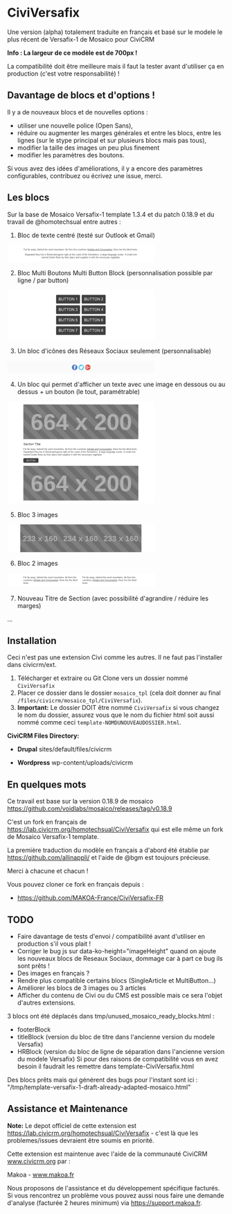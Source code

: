 # CiviVersafix

Une version (alpha) totalement traduite en français et basé sur le modele le plus récent de Versafix-1 de Mosaico pour CiviCRM

**Info : La largeur de ce modèle est de 700px !**

La compatibilité doit être meilleure mais il faut la tester avant d'utiliser ça en production (c'est votre responsabilité) !

## Davantage de blocs et d'options !

Il y a de nouveaux blocs et de nouvelles options :
- utiliser une nouvelle police (Open Sans),
- réduire ou augmenter les marges générales et entre les blocs, entre les lignes (sur le stype principal et sur plusieurs blocs mais pas tous),
- modifier la taille des images un peu plus finement
- modifier les paramètres des boutons.

Si vous avez des idées d'améliorations, il y a encore des paramètres configurables, contribuez ou écrivez une issue, merci.

## Les blocs

Sur la base de Mosaico Versafix-1 template 1.3.4 et du patch 0.18.9 et du travail de @homotechsual entre autres :

1. Bloc de texte centré (testé sur Outlook et Gmail)

![Centered Text Block](edres/centeredTextBlock.png?raw=true "Centered Text Block")

2. Bloc Multi Boutons Multi Button Block (personnalisation possible par ligne / par button)

![Multi Button Block](edres/multiButtonBlock.png?raw=true "Multi Button Block")

3. Un bloc d'icônes des Réseaux Sociaux seulement (personnalisable)

![Social Block](edres/socialBlock.png?raw=true "Social Block")

4. Un bloc qui permet d'afficher un texte avec une image en dessous ou au dessus + un bouton (le tout, paramétrable)

![Single Article Block](edres/singleArticleBlock.png?raw=true "Single Article Block")

5. Bloc 3 images

![Triple Image Block](edres/tripleImageBlock.png?raw=true "Triple Image Block")

6. Bloc 2 images

![Double Text Block](edres/doubleTextBlock.png?raw=true "Double Text Block")

7. Nouveau Titre de Section (avec possibilité d'agrandire / réduire les marges)

...

## Installation

Ceci n'est pas une extension Civi comme les autres. Il ne faut pas l'installer dans civicrm/ext.

1. Télécharger et extraire ou Git Clone vers un dossier nommé `CiviVersafix`
2. Placer ce dossier dans le dossier `mosaico_tpl` (cela doit donner au final `/files/civicrm/mosaico_tpl/CiviVersafix`).
3. **Important:** Le dossier DOIT être nommé `CiviVersafix` si vous changez le nom du dossier, assurez vous que le nom du fichier html soit aussi nommé comme ceci  `template-NOMDUNOUVEAUDOSSIER.html`.

**CiviCRM Files Directory:**

- **Drupal** sites/default/files/civicrm

- **Wordpress** wp-content/uploads/civicrm

## En quelques mots

Ce travail est base sur la version 0.18.9 de mosaico https://github.com/voidlabs/mosaico/releases/tag/v0.18.9

C'est un fork en français de https://lab.civicrm.org/homotechsual/CiviVersafix qui est elle même un fork de  Mosaico Versafix-1 template.

La première traduction du modèle en français a d'abord été établie par https://github.com/allinappli/ et l'aide de @bgm est toujours précieuse.

Merci à chacune et chacun !

Vous pouvez cloner ce fork en français depuis :

* https://github.com/MAKOA-France/CiviVersafix-FR

## TODO

* Faire davantage de tests d'envoi / compatibilité avant d'utiliser en production s'il vous plait !
* Corriger le bug js sur data-ko-height="imageHeight" quand on ajoute les nouveaux blocs de Reseaux Sociaux, dommage car à part ce bug ils sont prêts !
* Des images en français ?
* Rendre plus compatible certains blocs (SingleArticle et MultiButton...)
* Améliorer les blocs de 3 images ou 3 articles
* Afficher du contenu de Civi ou du CMS est possible mais ce sera l'objet d'autres extensions.

3 blocs ont été déplacés dans tmp/unused_mosaico_ready_blocks.html :
- footerBlock
- titleBlock (version du bloc de titre dans l'ancienne version du modele Versafix)
- HRBlock (version du bloc de ligne de séparation dans l'ancienne version du modele Versafix)
Si pour des raisons de compatibilité vous en avez besoin il faudrait les remettre dans template-CiviVersafix.html

Des blocs prêts mais qui générent des bugs pour l'instant sont ici : "/tmp/template-versafix-1-draft-already-adapted-mosaico.html"

## Assistance et Maintenance

**Note:** Le depot officiel de cette extension est https://lab.civicrm.org/homotechsual/CiviVersafix - c'est là que les problemes/issues devraient être soumis en priorité.

Cette extension est maintenue avec l'aide de la communauté CiviCRM www.civicrm.org par :

Makoa - www.makoa.fr

Nous proposons de l'assistance et du développement spécifique facturés.
Si vous rencontrez un problème vous pouvez aussi nous faire une demande d'analyse (facturée 2 heures minimum) via https://support.makoa.fr.
